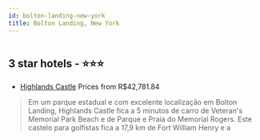 ```yaml
---
id: bolton-landing-new-york
title: Bolton Landing, New York
---
```


<center><img src="https://i.travelapi.com/hotels/19000000/18040000/18035100/18035092/eaa3d336_z.jpg" alt="" /></center>


##  3 star hotels - ⭐️⭐️⭐️

-    [Highlands Castle](https://www.hurb.com/br/aud/https://www.hurb.com/br/hotels/bolton-landing/highlands-castle-HT-9LEO?cmp=18055) Prices from R$42,781.84
   > Em um parque estadual  e com excelente localização em Bolton Landing, Highlands Castle fica a 5 minutos de carro de Veteran's Memorial Park Beach e de Parque e Praia do Memorial Rogers.  Este castelo para golfistas fica a 17,9 km de Fort William Henry e a

